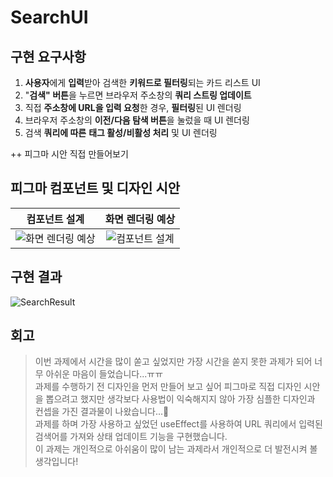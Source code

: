 # SearchUI

## 구현 요구사항

1. **사용자**에게 **입력**받아 검색한 **키워드로 필터링**되는 카드 리스트 UI
2. "**검색" 버튼**을 누르면 브라우저 주소창의 **쿼리 스트링 업데이트**
3. 직접 **주소창에 URL을 입력 요청**한 경우, **필터링**된 UI 렌더링
4. 브라우저 주소창의 **이전/다음 탐색 버튼**을 눌렀을 때 UI 렌더링
5. 검색 **쿼리에 따른** **태그 활성/비활성 처리** 및 UI 렌더링

++ 피그마 시안 직접 만들어보기

## 피그마 컴포넌트 및 디자인 시안

| 컴포넌트 설계 | 화면 렌더링 예상 |
|:---:|:---:|
![화면 렌더링 예상](https://github.com/user-attachments/assets/fda0218d-fde2-4954-95e1-6f371a7e3012) | ![컴포넌트 설계](https://github.com/user-attachments/assets/1aad618a-2b38-4695-a1f4-a0df2f6eb160)| 


## 구현 결과
![SearchResult](https://github.com/user-attachments/assets/6daca600-90b0-4a34-bdcc-c1cde3f2147b)


## 회고
> 이번 과제에서 시간을 많이 쏟고 싶었지만 가장 시간을 쏟지 못한 과제가 되어 너무 아쉬운 마음이 들었습니다...ㅠㅠ <br>
과제를 수행하기 전 디자인을 먼저 만들어 보고 싶어 피그마로 직접 디자인 시안을 뽑으려고 했지만 생각보다 사용법이 익숙해지지 않아 가장 심플한 디자인과 컨셉을 가진 결과물이 나왔습니다...🥲 <br>
과제를 하며 가장 사용하고 싶었던 useEffect를 사용하여 URL 쿼리에서 입력된 검색어를 가져와 상태 업데이트 기능을 구현했습니다. <br>
이 과제는 개인적으로 아쉬움이 많이 남는 과제라서 개인적으로 더 발전시켜 볼 생각입니다! 
